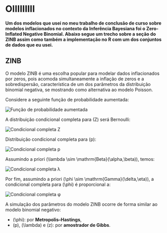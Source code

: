 # OIIIIIIIII

**Um dos modelos que usei no meu trabalho de conclusão de curso sobre modelos inflacionados no contexto da Inferência Bayesiana foi o Zero-Inflated Negative Binomial. Abaixo segue um trecho sobre a seção do ZINB assim como também a implementação no R com um dos conjuntos de dados que eu usei.**

## ZINB

O modelo ZINB é uma escolha popular para modelar dados inflacionados por zeros, pois acomoda simultaneamente a inflação de zeros e a sobredispersão, característica de um dos parâmetros da distribuição binomial negativa, se mostrando como alternativa ao modelo Poisson.

Considere a seguinte função de probabilidade aumentada:

![Função de probabilidade aumentada](https://latex.codecogs.com/png.image?\dpi{150}f(\mathbf{x},\;z\mid\lambda,\phi)%20=%20\prod_{i=1}^{n}%20\left[%20\frac{\Gamma(\phi&space;+&space;x_i)}{\Gamma(\phi)x_i!}&space;\lambda^{\phi}(1-\lambda)^{x_i}(1-p)\right]^{1-z_i}%20\left[p\,I(x_i%20=%200)\right]^{z_i})

A distribuição condicional completa para \(Z\) será Bernoulli:

![Condicional completa Z](https://latex.codecogs.com/png.image?\dpi{150}Z_i\mid\mathbf{x},\lambda,\phi%20\sim\mathrm{Bernoulli}\left(\frac{pI(x_i=0)}{pI(x_i=0)%20+%20\frac{\Gamma(\phi&space;+&space;x_i)}{\Gamma(\phi)x_i!}\lambda^{\phi}(1-\lambda)^{x_i}(1-p)}\right))

Distribuição condicional completa para \(p\):

![Condicional completa p](https://latex.codecogs.com/png.image?\dpi{150}p\mid\mathbf{x},\lambda,\phi%20\sim%20\mathrm{Beta}\left(\sum_{i=1}^nz_i+1,\;n-\sum_{i=1}^nz_i+1\right))

Assumindo a priori \(\lambda \sim \mathrm{Beta}(\alpha,\beta)\), temos:

![Condicional completa λ](https://latex.codecogs.com/png.image?\dpi{150}\lambda\mid\mathbf{x},z,\phi%20\sim%20\mathrm{Beta}\left(\phi\sum_{i=1}^n(1-z_i)&plus;\alpha,\;\sum_{i=1}^n&space;x_i(1-z_i)&plus;\beta\right))

Por fim, assumindo a priori \(\phi \sim \mathrm{Gamma}(\delta,\eta)\), a condicional completa para \(\phi\) é proporcional a:

![Condicional completa φ](https://latex.codecogs.com/png.image?\dpi{150}\pi(\phi\mid\mathbf{x},z,\lambda)%20\propto%20\prod_{i=1}^{n}%20\frac{\Gamma(\phi+x_i)}{\Gamma(\phi)}\lambda^{\phi}%20\cdot\phi^{\delta-1}%20e^{-\eta\phi})

A simulação dos parâmetros do modelo ZINB ocorre de forma similar ao modelo binomial negativo:
- \(\phi\): por **Metropolis–Hastings**,
- \(p\), \(\lambda\) e \(z\): por **amostrador de Gibbs**.
